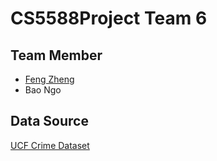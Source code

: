 # CS5588Project Team 6
## Team Member
- [Feng Zheng](https://github.com/FengZheng99)
- Bao Ngo

## Data Source
[UCF Crime Dataset](https://www.kaggle.com/datasets/odins0n/ucf-crime-dataset)
